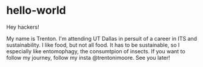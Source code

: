 # hello-world

Hey hackers!

My name is Trenton. I'm  attending UT Dallas in persuit of a career in ITS and sustainability.
I like food, but not all food. It has to be sustainable, so I especially like entomophagy, the consumtpion of insects.
If you want to follow my journey, follow my insta @trentonimoore. See you later!
